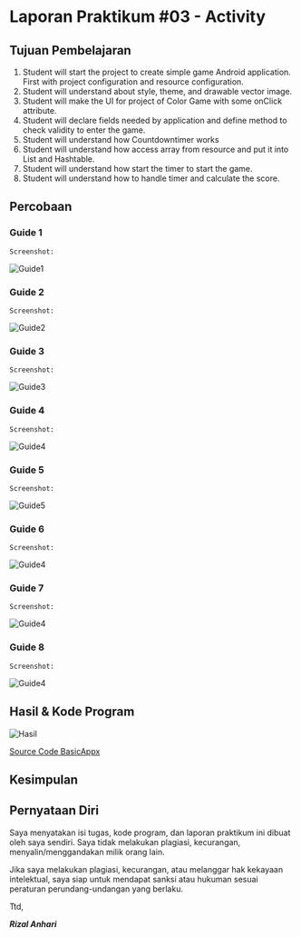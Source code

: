 # Laporan Praktikum #03 - Activity

## Tujuan Pembelajaran

1. Student will start the project to create simple game Android application. First with project configuration and resource configuration.
2. Student will understand about style, theme, and drawable vector image.
3. Student will make the UI for project of Color Game with some onClick attribute.
4. Student will declare fields needed by application and define method to check validity to enter the game.
5. Student will understand how Countdowntimer works
6. Student will understand how access array from resource and put it into List and Hashtable.
7. Student will understand how start the timer to start the game.
8. Student will understand how to handle timer and calculate the score.

## Percobaan

### Guide 1

`Screenshot:`

![Guide1](img/Screenshot_1.png)

### Guide 2

`Screenshot:`

![Guide2](img/Screenshot_2.png)

### Guide 3

`Screenshot:`

![Guide3](img/Screenshot_3.png)

### Guide 4

`Screenshot:`

![Guide4](img/Screenshot_4.png)

### Guide 5

`Screenshot:`

![Guide5](img/Screenshot_5.png)

### Guide 6

`Screenshot:`

![Guide4](img/Screenshot_6.png)

### Guide 7

`Screenshot:`

![Guide4](img/Screenshot_7.png)

### Guide 8

`Screenshot:`

![Guide4](img/Screenshot_8.png)

## Hasil & Kode Program

![Hasil](img/hasil.png)

[Source Code BasicAppx](../../src/04_advanced_widgets/ColorGameX)

## Kesimpulan

## Pernyataan Diri

Saya menyatakan isi tugas, kode program, dan laporan praktikum ini dibuat oleh saya sendiri. Saya tidak melakukan plagiasi, kecurangan, menyalin/menggandakan milik orang lain.

Jika saya melakukan plagiasi, kecurangan, atau melanggar hak kekayaan intelektual, saya siap untuk mendapat sanksi atau hukuman sesuai peraturan perundang-undangan yang berlaku.

Ttd,

***Rizal Anhari***
